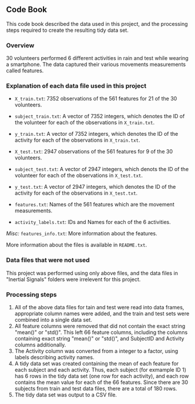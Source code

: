 ## Code Book

This code book described the data used in this project, and the processing steps required to create the resulting tidy data set.

### Overview

30 volunteers performed 6 different activities in rain and test while wearing a smartphone. The data captured their various movements measurements called features.

### Explanation of each data file used in this project

* `X_train.txt`: 7352 observations of the 561 features for 21 of the 30 volunteers.
* `subject_train.txt`: A vector of 7352 integers, which denotes the ID of the volunteer for each of the observations in `X_train.txt`.
* `y_train.txt`: A vector of 7352 integers, which denotes the ID of the activity for each of the observations in `X_train.txt`.

* `X_test.txt`: 2947 observations of the 561 features for 9 of the 30 volunteers.
* `subject_test.txt`: A vector of 2947 integers, which denots the ID of the volunteer for each of the observations in `X_test.txt`.
* `y_test.txt`: A vector of 2947 integers, which denotes the ID of the activity for each of the observations in `X_test.txt`.


* `features.txt`: Names of the 561 features which are the movement measurements.
* `activity_labels.txt`: IDs and Names for each of the 6 activities.

*Misc:*
`features_info.txt`: More information about the features.


More information about the files is available in `README.txt`.  

### Data files that were not used

This project was performed using only above files, and the data files in "Inertial Signals" folders were irrelevent for this project.

### Processing steps

1. All of the above data files for tain and test were read into data frames, appropriate column names were added, and the train  and test sets were combined into a single data set.
2. All feature columns were removed that did not contain the exact string "mean()" or "std()". This left 66 feature columns, including the columns containing exact string "mean()" or "std()", and SubjectID and Activity columns additionally.
3. The Activity column was converted from a integer to a factor, using labels describing activity names.
4. A tidy data set was created containing the mean of each feature for each subject and each activity. Thus, each subject (for exmample ID 1) has 6 rows in the tidy data set (one row for each activity), and each row contains the mean value for each of the 66 features. Since there are 30 subjects from train and test data files, there are a total of 180 rows.
5. The tidy data set was output to a CSV file.